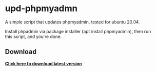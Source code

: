 # upd-phpmyadmn
 A simple script that updates phpmyadmin, tested for ubuntu 20.04.
 
 Install phpadmin via package installer (apt install phpmyadmin),
 then run this script, and you're done.

## Download

**[Click here to download latest version](https://github.com/)**

